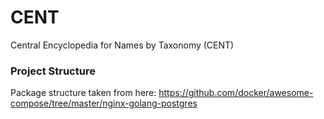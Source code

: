 # CENT
Central Encyclopedia for Names by Taxonomy (CENT)


### Project Structure
Package structure taken from here:
https://github.com/docker/awesome-compose/tree/master/nginx-golang-postgres
